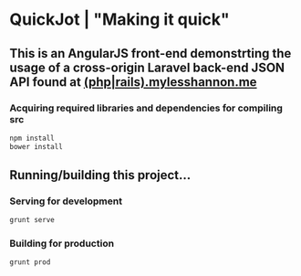 # QuickJot  |  "Making it quick"

## This is an AngularJS front-end demonstrting the usage of a cross-origin Laravel back-end JSON API found at [(php|rails).mylesshannon.me](https://github.com/MylesShannon/php.mylesshannon.me)

### Acquiring required libraries and dependencies for compiling src
```sh
npm install
bower install
```

## Running/building this project...
### Serving for development
```sh
grunt serve
```
### Building for production
```sh
grunt prod
```
